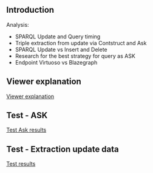 ## Introduction
Analysis:

- SPARQL Update and Query timing
- Triple extraction from update via Contstruct and Ask
- SPARQL Update vs Insert and Delete
- Research for the best strategy for query as ASK
- Endpoint Virtuoso vs Blazegraph

## Viewer explanation

<div><a href="https://github.com/arces-wot/SparqlAddedRemoved/blob/master/TestExplanation.md">Viewer explanation</a></div>


## Test - ASK 

<div><a href="https://github.com/arces-wot/SparqlAddedRemoved/blob/master/MTResult/better_ask/README.md">Test Ask results</a></div>


## Test - Extraction update data

<div><a href="https://github.com/arces-wot/SparqlAddedRemoved/blob/master/MTResult/README.md">Test results</a></div>

